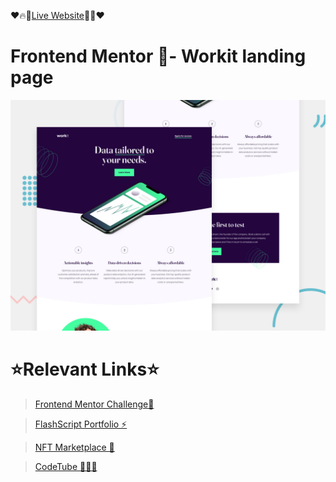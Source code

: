 ❤️🔥🔗[Live Website](https://flashscript-workitlandingpage.netlify.app/)🔗🔥❤️

# Frontend Mentor 🧭- Workit landing page
![Design preview for the Blog preview card coding challenge](./src/assets/screenshots/desktop-preview.jpg)

# ⭐Relevant Links⭐
> [Frontend Mentor Challenge🧐](https://www.frontendmentor.io/challenges/workit-landing-page-2fYnyle5lu)

>[FlashScript Portfolio ⚡](https://flashscript.vercel.app/en)

>[NFT Marketplace 🛒](https://nft-marketplace---flash-script.vercel.app/en)

>[CodeTube 👨🏻‍💻](https://codetube-flashscript.netlify.app/)</h1>